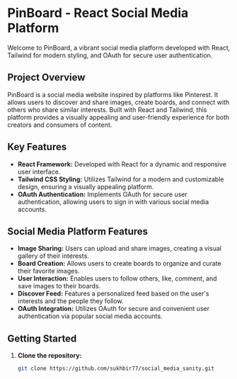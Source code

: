 # PinBoard - React Social Media Platform

Welcome to PinBoard, a vibrant social media platform developed with React, Tailwind for modern styling, and OAuth for secure user authentication.

## Project Overview

PinBoard is a social media website inspired by platforms like Pinterest. It allows users to discover and share images, create boards, and connect with others who share similar interests. Built with React and Tailwind, this platform provides a visually appealing and user-friendly experience for both creators and consumers of content.

## Key Features

- **React Framework:** Developed with React for a dynamic and responsive user interface.
- **Tailwind CSS Styling:** Utilizes Tailwind for a modern and customizable design, ensuring a visually appealing platform.
- **OAuth Authentication:** Implements OAuth for secure user authentication, allowing users to sign in with various social media accounts.

## Social Media Platform Features

- **Image Sharing:** Users can upload and share images, creating a visual gallery of their interests.
- **Board Creation:** Allows users to create boards to organize and curate their favorite images.
- **User Interaction:** Enables users to follow others, like, comment, and save images to their boards.
- **Discover Feed:** Features a personalized feed based on the user's interests and the people they follow.
- **OAuth Integration:** Utilizes OAuth for secure and convenient user authentication via popular social media accounts.

## Getting Started

1. **Clone the repository:**

   ```bash
   git clone https://github.com/sukhbir77/social_media_sanity.git
